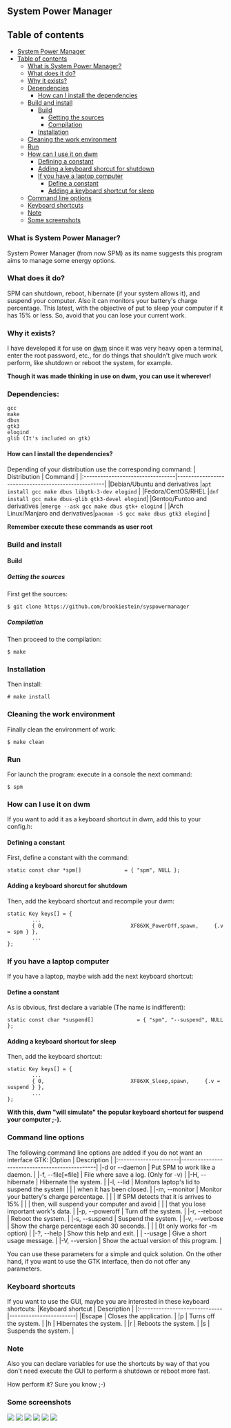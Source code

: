 ## System Power Manager
## Table of contents
- [System Power Manager](#system-power-manager)
- [Table of contents](#table-of-contents)
  - [What is System Power Manager?](#what-is-system-power-manager)
  - [What does it do?](#what-does-it-do)
  - [Why it exists?](#why-it-exists)
  - [Dependencies](#dependencies)
    - [How can I install the dependencies](#how-can-i-install-the-dependencies)
  - [Build and install](#build-and-install)
    - [Build](#build)
      - [Getting the sources](#getting-the-sources)
      - [Compilation](#compilation)
    - [Installation](#installation)
  - [Cleaning the work environment](#cleaning-the-work-environment)
  - [Run](#run)
  - [How can I use it on dwm](#how-can-i-use-it-on-dwm)
    - [Defining a constant](#defining-a-constant)
    - [Adding a keyboard shorcut for shutdown](#adding-a-keyboard-shorcut-for-shutdown)
    - [If you have a laptop computer](#if-you-have-a-laptop-computer)
      - [Define a constant](#define-a-constant)
      - [Adding a keyboard shortcut for sleep](#adding-a-keyboard-shortcut-for-sleep)
  - [Command line options](#command-line-options)
  - [Keyboard shortcuts](#keyboard-shortcuts)
  - [Note](#note)
  - [Some screenshots](#some-screenshots)

### What is System Power Manager?
System Power Manager (from now SPM) as its name suggests this program aims to manage some energy options.

### What does it do?
SPM can shutdown, reboot, hibernate (if your system allows it), and suspend your computer.
Also it can monitors your battery's charge percentage.
This latest, with the objective of put to sleep your computer if it has 15% or less.
So, avoid that you can lose your current work.

### Why it exists?
I have developed it for use on [dwm](https://github.com/brookiestein/dwm)
since it was very heavy open a terminal, enter the root password, etc., for do
things that shouldn't give much work perform, like shutdown or reboot the system, for example.

**Though it was made thinking in use on dwm, you can use it wherever!**

### Dependencies:
```
gcc
make
dbus
gtk3
elogind
glib (It's included on gtk)
```
#### How can I install the dependencies?
Depending of your distribution use the corresponding command:
| Distribution                     | Command                                            |
|:---------------------------------|----------------------------------------------------|
|Debian/Ubuntu and derivatives     |`apt install gcc make dbus libgtk-3-dev elogind`   |
|Fedora/CentOS/RHEL                |`dnf install gcc make dbus-glib gtk3-devel elogind`|
|Gentoo/Funtoo and derivatives     |`emerge --ask gcc make dbus gtk+ elogind`          |
|Arch Linux/Manjaro and derivatives|`pacman -S gcc make dbus gtk3 elogind`             |

**Remember execute these commands as user root**

### Build and install
#### Build
##### Getting the sources
First get the sources:
```
$ git clone https://github.com/brookiestein/syspowermanager
```
##### Compilation
Then proceed to the compilation:
```
$ make
```
### Installation
Then install:
```
# make install
```
### Cleaning the work environment
Finally clean the environment of work:
```
$ make clean
```

### Run
For launch the program: execute in a console the next command:
```
$ spm
```

### How can I use it on dwm
If you want to add it as a keyboard shortcut in dwm, add this to your config.h:

#### Defining a constant
First, define a constant with the command:
```
static const char *spm[]              = { "spm", NULL };
```

#### Adding a keyboard shorcut for shutdown
Then, add the keyboard shortcut and recompile your dwm:
```
static Key keys[] = {
        ...
        { 0,                            XF86XK_PowerOff,spawn,     {.v = spm } },
        ...
};
```

### If you have a laptop computer
If you have a laptop, maybe wish add the next keyboard shortcut:

#### Define a constant
As is obvious, first declare a variable (The name is indifferent):
```
static const char *suspend[]              = { "spm", "--suspend", NULL };
```

#### Adding a keyboard shortcut for sleep
Then, add the keyboard shortcut:
```
static Key keys[] = {
        ...
        { 0,                            XF86XK_Sleep,spawn,     {.v = suspend } },
        ...
};
```
**With this, dwm "will simulate" the popular keyboard shortcut for suspend your computer ;-).**

### Command line options
The following command line options are added if you do not want an interface GTK:
|Option                 | Description                                   |
|:----------------------|-----------------------------------------------|
|-d or --daemon         | Put SPM to work like a daemon.                |
|-f, --file[=file]      | File where save a log. (Only for -v)          |
|-H, --hibernate        | Hibernate the system.                         |
|-l, --lid              | Monitors laptop's lid to suspend the system   |
|                       | when it has been closed.                      |
|-m, --monitor          | Monitor your battery's charge percentage.     |
|                       | If SPM detects that it is arrives to 15%      |
|                       | then, will suspend your computer and avoid    |
|                       | that you lose important work's data.          |
|-p, --poweroff         | Turn off the system.                          |
|-r, --reboot           | Reboot the system.                            |
|-s, --suspend          | Suspend the system.                           |
|-v, --verbose          | Show the charge percentage each 30 seconds.   |
|                       | (It only works for -m option)                 |
|-?, --help             | Show this help and exit.                      |
|      --usage          | Give a short usage message.                   |
|-V, --version          | Show the actual version of this program.      |

You can use these parameters for a simple and quick solution. On the other hand, 
if you want to use the GTK interface, then do not offer any parameters.

### Keyboard shortcuts
If you want to use the GUI, maybe you are interested in these keyboard shortcuts:
|Keyboard shortcut              | Description            |
|:------------------------------|------------------------|
|Escape                         | Closes the application. |
|p                              | Turns off the system.   |
|h                              | Hibernates the system.  |
|r                              | Reboots the system.     |
|s                              | Suspends the system.    |

### Note
Also you can declare variables for use the shortcuts by way of that you
don't need execute the GUI to perform a shutdown or reboot more fast.

How perform it? Sure you know ;-)

### Some screenshots

![](screenshots/gui.png)
![](screenshots/help.png)
![](screenshots/daemon_monitor.png)
![](screenshots/log1.png)
![](screenshots/log2.png)
![](screenshots/monitor_example.png)

